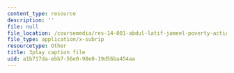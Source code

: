 ```yaml
---
content_type: resource
description: ''
file: null
file_location: /coursemedia/res-14-001-abdul-latif-jameel-poverty-action-lab-executive-training-evaluating-social-programs-2009-spring-2009/a1b717daebb756e090e019d56ba454aa_Hz1S82W8F04.vtt
file_type: application/x-subrip
resourcetype: Other
title: 3play caption file
uid: a1b717da-ebb7-56e0-90e0-19d56ba454aa
---
```

